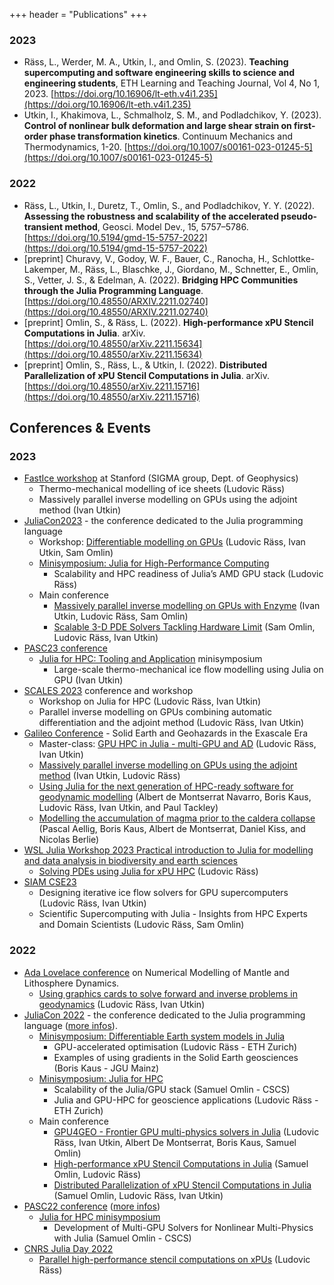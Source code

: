 +++
header = "Publications"
+++

### 2023

- Räss, L., Werder, M. A., Utkin, I., and Omlin, S. (2023). **Teaching supercomputing and software engineering skills to science and engineering students**, ETH Learning and Teaching Journal, Vol 4, No 1, 2023. [https://doi.org/10.16906/lt-eth.v4i1.235](https://doi.org/10.16906/lt-eth.v4i1.235)
- Utkin, I., Khakimova, L., Schmalholz, S. M., and Podladchikov, Y. (2023). **Control of nonlinear bulk deformation and large shear strain on first-order phase transformation kinetics**. Continuum Mechanics and Thermodynamics, 1-20. [https://doi.org/10.1007/s00161-023-01245-5](https://doi.org/10.1007/s00161-023-01245-5)

### 2022

- Räss, L., Utkin, I., Duretz, T., Omlin, S., and Podladchikov, Y. Y. (2022). **Assessing the robustness and scalability of the accelerated pseudo-transient method**, Geosci. Model Dev., 15, 5757–5786. [https://doi.org/10.5194/gmd-15-5757-2022](https://doi.org/10.5194/gmd-15-5757-2022)
- [preprint] Churavy, V., Godoy, W. F., Bauer, C., Ranocha, H., Schlottke-Lakemper, M., Räss, L., Blaschke, J., Giordano, M., Schnetter, E., Omlin, S., Vetter, J. S., & Edelman, A. (2022). **Bridging HPC Communities through the Julia Programming Language**. [https://doi.org/10.48550/ARXIV.2211.02740](https://doi.org/10.48550/ARXIV.2211.02740)
- [preprint] Omlin, S., & Räss, L. (2022). **High-performance xPU Stencil Computations in Julia**. arXiv. [https://doi.org/10.48550/arXiv.2211.15634](https://doi.org/10.48550/arXiv.2211.15634)
- [preprint] Omlin, S., Räss, L., & Utkin, I. (2022). **Distributed Parallelization of xPU Stencil Computations in Julia**. arXiv. [https://doi.org/10.48550/arXiv.2211.15716](https://doi.org/10.48550/arXiv.2211.15716)

## Conferences & Events
### 2023
- [FastIce workshop](/posts/fastice-workshop/) at Stanford (SIGMA group, Dept. of Geophysics)
  - Thermo-mechanical modelling of ice sheets (Ludovic Räss)
  - Massively parallel inverse modelling on GPUs using the adjoint method (Ivan Utkin)
- [JuliaCon2023](https://juliacon.org/2023/) - the conference dedicated to the Julia programming language
  - Workshop: [Differentiable modelling on GPUs](https://pretalx.com/juliacon2023/talk/GTKJZL/) (Ludovic Räss, Ivan Utkin, Sam Omlin)
  - [Minisymposium: Julia for High-Performance Computing](hhttps://pretalx.com/juliacon2023/talk/PC8PZ8/)
    - Scalability and HPC readiness of Julia’s AMD GPU stack (Ludovic Räss)
  - Main conference
    - [Massively parallel inverse modelling on GPUs with Enzyme](https://pretalx.com/juliacon2023/talk/YKUD8Q/) (Ivan Utkin, Ludovic Räss, Sam Omlin)
    - [Scalable 3-D PDE Solvers Tackling Hardware Limit](https://pretalx.com/juliacon2023/talk/BLCWQW/) (Sam Omlin, Ludovic Räss, Ivan Utkin)
- [PASC23 conference](https://pasc23.pasc-conference.org)
  - [Julia for HPC: Tooling and Application](https://pasc23.pasc-conference.org/program/minisymposia/) minisymposium
    - Large-scale thermo-mechanical ice flow modelling using Julia on GPU (Ivan Utkin)
- [SCALES 2023](https://model.uni-mainz.de/scales-conference-2023/) conference and workshop
  - Workshop on Julia for HPC (Ludovic Räss, Ivan Utkin)
  - Parallel inverse modelling on GPUs combining automatic differentiation and the adjoint method (Ludovic Räss, Ivan Utkin)
- [Galileo Conference](https://egu-galileo.eu/gc11-solidearth/general-information.html) - Solid Earth and Geohazards in the Exascale Era
  - Master-class: [GPU HPC in Julia - multi-GPU and AD](https://github.com/PTsolvers/Galileo23-MC1-GPU) (Ludovic Räss, Ivan Utkin)
  - [Massively parallel inverse modelling on GPUs using the adjoint method](https://meetingorganizer.copernicus.org/GC11-solidearth/GC11-solidearth-16.html) (Ivan Utkin, Ludovic Räss)
  - [Using Julia for the next generation of HPC-ready software for geodynamic modelling](https://meetingorganizer.copernicus.org/GC11-solidearth/GC11-solidearth-15.html) (Albert de Montserrat Navarro, Boris Kaus, Ludovic Räss, Ivan Utkin, and Paul Tackley)
  - [Modelling the accumulation of magma prior to the caldera collapse](https://meetingorganizer.copernicus.org/GC11-solidearth/GC11-solidearth-39.html) (Pascal Aellig, Boris Kaus, Albert de Montserrat, Daniel Kiss, and Nicolas Berlie)
- [WSL Julia Workshop 2023 Practical introduction to Julia for modelling and data analysis in biodiversity and earth sciences](https://github.com/luraess/WSLJuliaWorkshop2023)
  - [Solving PDEs using Julia for xPU HPC](https://github.com/luraess/WSLJulia2023) (Ludovic Räss)
- [SIAM CSE23](https://www.siam.org/conferences/cm/conference/cse23)
  - Designing iterative ice flow solvers for GPU supercomputers (Ludovic Räss, Ivan Utkin)
  - Scientific Supercomputing with Julia - Insights from HPC Experts and Domain Scientists (Ludovic Räss, Sam Omlin)

### 2022
- [Ada Lovelace conference](https://meetings.copernicus.org/2022AdaLovelaceWorkshop/about/general_information.html) on Numerical Modelling of Mantle and Lithosphere Dynamics.
  - [Using graphics cards to solve forward and inverse problems in geodynamics](https://github.com/PTsolvers/AdaLovelace22-GPU) (Ludovic Räss, Ivan Utkin)
- [JuliaCon 2022](https://juliacon.org/2022/) - the conference dedicated to the Julia programming language ([more infos](/posts/julia-juliacon22)).
  - [Minisymposium: Differentiable Earth system models in Julia](https://live.juliacon.org/talk/UNVUDM)
    - GPU-accelerated optimisation (Ludovic Räss - ETH Zurich)
    - Examples of using gradients in the Solid Earth geosciences (Boris Kaus - JGU Mainz)
  - [Minisymposium: Julia for HPC](https://live.juliacon.org/talk/LUWYRJ)
    - Scalability of the Julia/GPU stack (Samuel Omlin - CSCS)
    - Julia and GPU-HPC for geoscience applications (Ludovic Räss - ETH Zurich)
  - Main conference
    - [GPU4GEO - Frontier GPU multi-physics solvers in Julia](https://live.juliacon.org/talk/7FVVF3) (Ludovic Räss, Ivan Utkin, Albert De Montserrat, Boris Kaus, Samuel Omlin)
    - [High-performance xPU Stencil Computations in Julia](https://live.juliacon.org/talk/AKVUKM) (Samuel Omlin, Ludovic Räss)
    - [Distributed Parallelization of xPU Stencil Computations in Julia](https://live.juliacon.org/talk/RJYBLA) (Samuel Omlin, Ludovic Räss, Ivan Utkin)
- [PASC22 conference](https://pasc22.pasc-conference.org) ([more infos](/posts/julia-hpc-pasc22))
    - [Julia for HPC minisymposium](https://pasc22.pasc-conference.org/program/minisymposia/)
        - Development of Multi-GPU Solvers for Nonlinear Multi-Physics with Julia (Samuel Omlin - CSCS)
- [CNRS Julia Day 2022](https://calcul.math.cnrs.fr/2022-06-journee-julia-calcul.html)
  - [Parallel high-performance stencil computations on xPUs](https://github.com/luraess/julia-day-2022) (Ludovic Räss)
